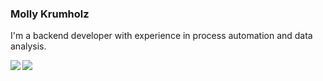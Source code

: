 ### Molly Krumholz

I'm a backend developer with experience in process automation and data analysis.

<!--
**mkrumholz/mkrumholz** is a ✨ _special_ ✨ repository because its `README.md` (this file) appears on your GitHub profile.
-->

<section align="center">
  
  <a href="https://github.com/dietza/github-readme-stats">
    <img align="left" src="https://github-readme-stats.vercel.app/api?username=mkrumholz&show_icons=true&theme=algolia" >
  </a>
  
  <a href="https://github.com/dietza/github-readme-stats">
    <img align="left" src="https://github-readme-stats.vercel.app/api/top-langs/?username=mkrumholz&layout=compact&theme=algolia" />
  </a>
  
</section>

<!--
Here are some ideas to get you started:

- 🔭 I’m currently working on ...
- 🌱 I’m currently learning ...
- 👯 I’m looking to collaborate on ...
- 🤔 I’m looking for help with ...
- 💬 Ask me about ...
- 📫 How to reach me: ...
- 😄 Pronouns: ...
- ⚡ Fun fact: ...
-->
